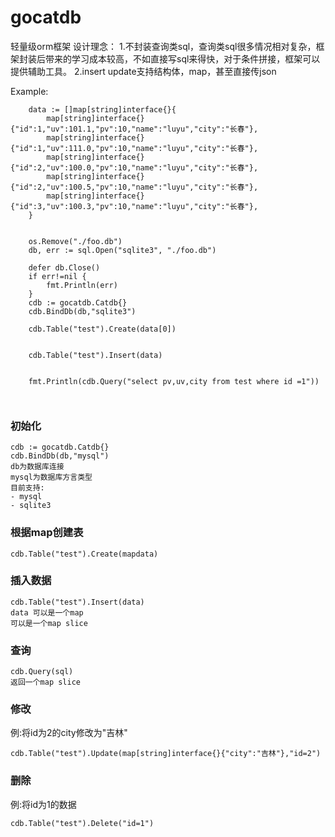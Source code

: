 # gocatdb


轻量级orm框架
设计理念：
1.不封装查询类sql，查询类sql很多情况相对复杂，框架封装后带来的学习成本较高，不如直接写sql来得快，对于条件拼接，框架可以提供辅助工具。
2.insert update支持结构体，map，甚至直接传json

Example:
```
    data := []map[string]interface{}{
        map[string]interface{}{"id":1,"uv":101.1,"pv":10,"name":"luyu","city":"长春"},
        map[string]interface{}{"id":1,"uv":111.0,"pv":10,"name":"luyu","city":"长春"},
        map[string]interface{}{"id":2,"uv":100.0,"pv":10,"name":"luyu","city":"长春"},
        map[string]interface{}{"id":2,"uv":100.5,"pv":10,"name":"luyu","city":"长春"},
        map[string]interface{}{"id":3,"uv":100.3,"pv":10,"name":"luyu","city":"长春"},
    }


    os.Remove("./foo.db")
    db, err := sql.Open("sqlite3", "./foo.db")

    defer db.Close()
    if err!=nil {
        fmt.Println(err)
    }
    cdb := gocatdb.Catdb{}
    cdb.BindDb(db,"sqlite3")

    cdb.Table("test").Create(data[0])


    cdb.Table("test").Insert(data)


    fmt.Println(cdb.Query("select pv,uv,city from test where id =1"))



```
### 初始化
```
cdb := gocatdb.Catdb{}
cdb.BindDb(db,"mysql")
db为数据库连接
mysql为数据库方言类型
目前支持:
- mysql
- sqlite3

```
### 根据map创建表
```
cdb.Table("test").Create(mapdata)
```
### 插入数据
```
cdb.Table("test").Insert(data)
data 可以是一个map
可以是一个map slice

```
### 查询
```
cdb.Query(sql)
返回一个map slice
```
### 修改
例:将id为2的city修改为"吉林"
```
cdb.Table("test").Update(map[string]interface{}{"city":"吉林"},"id=2")
```

### 删除
例:将id为1的数据
```
cdb.Table("test").Delete("id=1")
```
